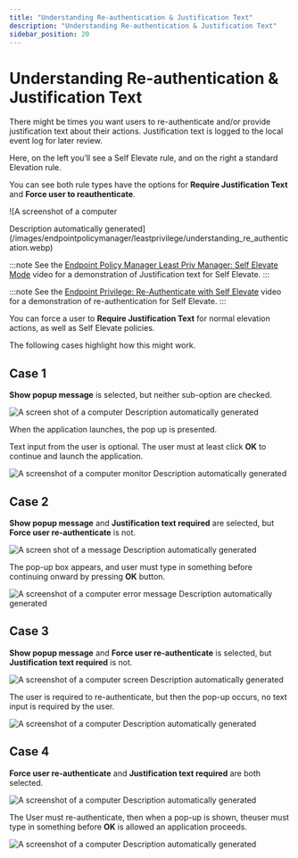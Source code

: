 ```yaml
---
title: "Understanding Re-authentication & Justification Text"
description: "Understanding Re-authentication & Justification Text"
sidebar_position: 20
---
```


# Understanding Re-authentication & Justification Text

There might be times you want users to re-authenticate and/or provide justification text about their
actions. Justification text is logged to the local event log for later review.

Here, on the left you’ll see a Self Elevate rule, and on the right a standard Elevation rule.

You can see both rule types have the options for **Require Justification Text** and **Force user to
reauthenticate**.

![A screenshot of a computer

Description automatically
generated](/images/endpointpolicymanager/leastprivilege/understanding_re_authentication.webp)

:::note
See the
[Endpoint Policy Manager Least Priv Manager: Self Elevate Mode](/docs/endpointpolicymanager/components/endpointprivilegemanager/videolearningcenter/bestpractices/selfelevatemode.md)
video for a demonstration of Justification text for Self Elevate.
:::


:::note
See the
[Endpoint Privilege: Re-Authenticate with Self Elevate](/docs/endpointpolicymanager/components/endpointprivilegemanager/videolearningcenter/adminapproval/reauthenticate.md)
video for a demonstration of re-authentication for Self Elevate.
:::


You can force a user to **Require Justification Text** for normal elevation actions, as well as Self
Elevate policies.

The following cases highlight how this might work.

## Case 1

**Show popup message** is selected, but neither sub-option are checked.

![A screen shot of a computer Description automatically generated](/images/endpointpolicymanager/leastprivilege/understanding_re_authentication_1.webp)

When the application launches, the pop up is presented.

Text input from the user is optional. The user must at least click **OK** to continue and launch the
application.

![A screenshot of a computer monitor Description automatically generated](/images/endpointpolicymanager/leastprivilege/understanding_re_authentication_2.webp)

## Case 2

**Show popup message** and **Justification text required** are selected, but **Force user
re-authenticate** is not.

![A screen shot of a message Description automatically generated](/images/endpointpolicymanager/leastprivilege/understanding_re_authentication_3.webp)

The pop-up box appears, and user must type in something before continuing onward by pressing **OK**
button.

![A screenshot of a computer error message Description automatically generated](/images/endpointpolicymanager/leastprivilege/understanding_re_authentication_4.webp)

## Case 3

**Show popup message** and **Force user re-authenticate** is selected, but **Justification text
required** is not.

![A screenshot of a computer screen Description automatically generated](/images/endpointpolicymanager/leastprivilege/understanding_re_authentication_5.webp)

The user is required to re-authenticate, but then the pop-up occurs, no text input is required by
the user.

![A screenshot of a computer Description automatically generated](/images/endpointpolicymanager/leastprivilege/understanding_re_authentication_6.webp)

## Case 4

**Force user re-authenticate** and **Justification text required** are both selected.

![A screenshot of a computer Description automatically generated](/images/endpointpolicymanager/leastprivilege/understanding_re_authentication_7.webp)

The User must re-authenticate, then when a pop-up is shown, theuser must type in something before
**OK** is allowed an application proceeds.

![A screenshot of a computer Description automatically generated](/images/endpointpolicymanager/leastprivilege/understanding_re_authentication_8.webp)
